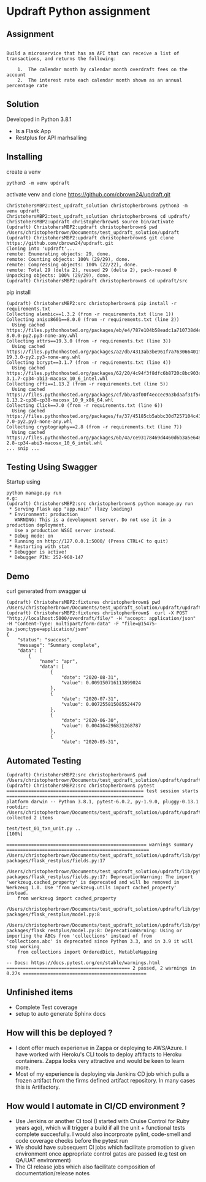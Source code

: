 #  Updraft Python assignment

## Assignment
```

Build a microservice that has an API that can receive a list of transactions, and returns the following:

    1.  The calendar month by calendar month overdraft fees on the account
    2.  The interest rate each calendar month shown as an annual percentage rate

```


## Solution
Developed in Python 3.8.1
- Is a Flask App
- Restplus for API marhsalling


## Installing
 create a venv
```
python3 -m venv updraft
```
activate venv and clone https://github.com/cbrown24/updraft.git
```
ChristohersMBP2:test_updraft_solution christopherbrown$ python3 -m venv updraft
ChristohersMBP2:test_updraft_solution christopherbrown$ cd updraft/
ChristohersMBP2:updraft christopherbrown$ source bin/activate
(updraft) ChristohersMBP2:updraft christopherbrown$ pwd
/Users/christopherbrown/Documents/test_updraft_solution/updraft
(updraft) ChristohersMBP2:updraft christopherbrown$ git clone https://github.com/cbrown24/updraft.git
Cloning into 'updraft'...
remote: Enumerating objects: 29, done.
remote: Counting objects: 100% (29/29), done.
remote: Compressing objects: 100% (22/22), done.
remote: Total 29 (delta 2), reused 29 (delta 2), pack-reused 0
Unpacking objects: 100% (29/29), done.
(updraft) ChristohersMBP2:updraft christopherbrown$ cd updraft/src
```

pip install
```
(updraft) ChristohersMBP2:src christopherbrown$ pip install -r requirements.txt 
Collecting alembic==1.3.2 (from -r requirements.txt (line 1))
Collecting aniso8601==8.0.0 (from -r requirements.txt (line 2))
  Using cached https://files.pythonhosted.org/packages/eb/e4/787e104b58eadc1a710738d4e418d7e599e4e778e52cb8e5d5ef6ddd5833/aniso8601-8.0.0-py2.py3-none-any.whl
Collecting attrs==19.3.0 (from -r requirements.txt (line 3))
  Using cached https://files.pythonhosted.org/packages/a2/db/4313ab3be961f7a763066401fb77f7748373b6094076ae2bda2806988af6/attrs-19.3.0-py2.py3-none-any.whl
Collecting bcrypt==3.1.7 (from -r requirements.txt (line 4))
  Using cached https://files.pythonhosted.org/packages/62/20/4c94f3f8dfc6b8720c8bc903ce2951ec6397ad864e3a64b4abdced014514/bcrypt-3.1.7-cp34-abi3-macosx_10_6_intel.whl
Collecting cffi==1.13.2 (from -r requirements.txt (line 5))
  Using cached https://files.pythonhosted.org/packages/cf/bb/a3f00f4eccec9a3bdaaf31f5c0261f34888284dc6760495d2d6f82dec0c5/cffi-1.13.2-cp38-cp38-macosx_10_9_x86_64.whl
Collecting Click==7.0 (from -r requirements.txt (line 6))
  Using cached https://files.pythonhosted.org/packages/fa/37/45185cb5abbc30d7257104c434fe0b07e5a195a6847506c074527aa599ec/Click-7.0-py2.py3-none-any.whl
Collecting cryptography==2.8 (from -r requirements.txt (line 7))
  Using cached https://files.pythonhosted.org/packages/6b/4a/ce93178469d4460d6b3a5e648fc1a2f426030f3d30a12d7ed4df73d044de/cryptography-2.8-cp34-abi3-macosx_10_6_intel.whl
... snip ...
```

## Testing Using Swagger 
Startup using
```
python manage.py run
e.g:
(updraft) ChristohersMBP2:src christopherbrown$ python manage.py run
 * Serving Flask app "app.main" (lazy loading)
 * Environment: production
   WARNING: This is a development server. Do not use it in a production deployment.
   Use a production WSGI server instead.
 * Debug mode: on
 * Running on http://127.0.0.1:5000/ (Press CTRL+C to quit)
 * Restarting with stat
 * Debugger is active!
 * Debugger PIN: 252-960-147

```

## Demo
curl generated from swagger ui
```
(updraft) ChristohersMBP2:fixtures christopherbrown$ pwd
/Users/christopherbrown/Documents/test_updraft_solution/updraft/updraft/src/test/fixtures
(updraft) ChristohersMBP2:fixtures christopherbrown$  curl -X POST "http://localhost:5000/overdraft/file/" -H "accept: application/json" -H "Content-Type: multipart/form-data" -F "file=@15475-ba.json;type=application/json"
{
    "status": "success",
    "message": "Summary complete",
    "data": [
        {
            "name": "apr",
            "data": [
                {
                    "date": "2020-08-31",
                    "value": 0.009150716113899024
                },
                {
                    "date": "2020-07-31",
                    "value": 0.007255815085524479
                },
                {
                    "date": "2020-06-30",
                    "value": 0.004164296831268787
                },
                {
                    "date": "2020-05-31",

```

## Automated Testing
```
(updraft) ChristohersMBP2:src christopherbrown$ pwd
/Users/christopherbrown/Documents/test_updraft_solution/updraft/updraft/src
(updraft) ChristohersMBP2:src christopherbrown$ pytest 
================================================== test session starts ==================================================
platform darwin -- Python 3.8.1, pytest-6.0.2, py-1.9.0, pluggy-0.13.1
rootdir: /Users/christopherbrown/Documents/test_updraft_solution/updraft/updraft/src
collected 2 items                                                                                                       

test/test_01_txn_unit.py ..                                                                                       [100%]

=================================================== warnings summary ====================================================
/Users/christopherbrown/Documents/test_updraft_solution/updraft/lib/python3.8/site-packages/flask_restplus/fields.py:17
  /Users/christopherbrown/Documents/test_updraft_solution/updraft/lib/python3.8/site-packages/flask_restplus/fields.py:17: DeprecationWarning: The import 'werkzeug.cached_property' is deprecated and will be removed in Werkzeug 1.0. Use 'from werkzeug.utils import cached_property' instead.
    from werkzeug import cached_property

/Users/christopherbrown/Documents/test_updraft_solution/updraft/lib/python3.8/site-packages/flask_restplus/model.py:8
  /Users/christopherbrown/Documents/test_updraft_solution/updraft/lib/python3.8/site-packages/flask_restplus/model.py:8: DeprecationWarning: Using or importing the ABCs from 'collections' instead of from 'collections.abc' is deprecated since Python 3.3, and in 3.9 it will stop working
    from collections import OrderedDict, MutableMapping

-- Docs: https://docs.pytest.org/en/stable/warnings.html
============================================= 2 passed, 2 warnings in 0.27s =============================================

```


## Unfinished items
- Complete Test coverage
- setup to auto generate Sphinx docs

## How will this be deployed ? 
- I dont offer much experienve in Zappa or deploying to AWS/Azure. I have worked with Heroku's CLI tools to deploy aftifacts to Heroku containers. Zappa looks very attractive and would be keen to learn more.
- Most of my experience is deploying via Jenkins CD job which pulls a frozen artifact from the firms defined artifact repository. In many cases this is Artifactory.

## How would I automate in CI/CD environment ? 
- Use Jenkins or another CI tool (I started with Cruise Control for Ruby years ago), which will trigger a build if all the unit + functional tests complete succesfully. I would also incorproate pylint, code-smell and code coverage checks before the pytest run
- We should have subsequent CI jobs which facilitate promotion to given environment once appropriate control gates are passed (e.g test on QA/UAT environment)
- The CI release jobs which also facilitate composition of documentation/release notes
